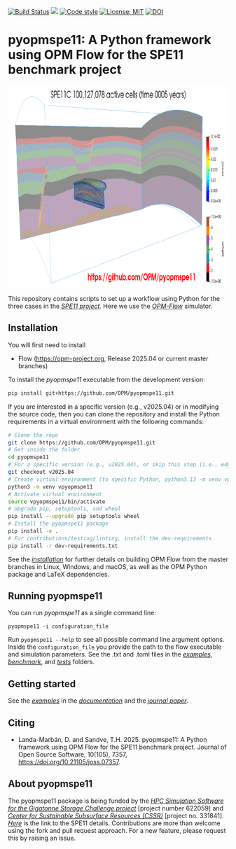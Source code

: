 [![Build Status](https://github.com/OPM/pyopmspe11/actions/workflows/CI.yml/badge.svg)](https://github.com/OPM/pyopmspe11/actions/workflows/CI.yml)
<a href="https://www.python.org/"><img src="https://img.shields.io/badge/python-3.9%20to%203.13-blue.svg"></a>
[![Code style](https://img.shields.io/badge/code%20style-black-000000.svg)](https://github.com/ambv/black)
[![License: MIT](https://img.shields.io/badge/license-MIT-blue)](https://opensource.org/license/mit/)
[![DOI](https://joss.theoj.org/papers/10.21105/joss.07357/status.svg)](https://doi.org/10.21105/joss.07357)

# pyopmspe11: A Python framework using OPM Flow for the SPE11 benchmark project

<img src="docs/text/figs/pyopmspe11c100Mcells.gif" width="830" height="462">

This repository contains scripts to set up a workflow using Python for the three cases in the [_SPE11 project_](https://www.spe.org/en/csp/).
Here we use the [_OPM-Flow_](https://opm-project.org/?page_id=19) simulator.

## Installation
You will first need to install
* Flow (https://opm-project.org, Release 2025.04 or current master branches)

To install the _pyopmspe11_ executable from the development version: 

```bash
pip install git+https://github.com/OPM/pyopmspe11.git
```

If you are interested in a specific version (e.g., v2025.04) or in modifying the source code, then you can clone the repository and install the Python requirements in a virtual environment with the following commands:

```bash
# Clone the repo
git clone https://github.com/OPM/pyopmspe11.git
# Get inside the folder
cd pyopmspe11
# For a specific version (e.g., v2025.04), or skip this step (i.e., edge version)
git checkout v2025.04
# Create virtual environment (to specific Python, python3.13 -m venv vpyopmspe11)
python3 -m venv vpyopmspe11
# Activate virtual environment
source vpyopmspe11/bin/activate
# Upgrade pip, setuptools, and wheel
pip install --upgrade pip setuptools wheel
# Install the pyopmspe11 package
pip install -e .
# For contributions/testing/linting, install the dev-requirements
pip install -r dev-requirements.txt
``` 

See the [_installation_](https://OPM.github.io/pyopmspe11/installation.html) for further details on building OPM Flow from the master branches in Linux, Windows, and macOS, as well as the OPM Python package and LaTeX dependencies.

## Running pyopmspe11
You can run _pyopmspe11_ as a single command line:
```
pyopmspe11 -i configuration_file
```
Run `pyopmspe11 --help` to see all possible command line 
argument options. Inside the `configuration_file` you provide the path to the flow executable and simulation parameters. See the .txt and .toml files in the [_examples_](https://github.com/OPM/pyopmspe11/tree/main/examples), [_benchmark_](https://github.com/OPM/pyopmspe11/tree/main/benchmark), and [_tests_](https://github.com/OPM/pyopmspe11/tree/main/tests/configs) folders.

## Getting started
See the [_examples_](https://OPM.github.io/pyopmspe11/examples.html) in the [_documentation_](https://OPM.github.io/pyopmspe11/introduction.html) and the [_journal paper_](https://joss.theoj.org/papers/10.21105/joss.07357).

## Citing

* Landa-Marbán, D. and Sandve, T.H. 2025. pyopmspe11: A Python framework using OPM Flow for the SPE11 benchmark project. Journal of Open Source Software, 10(105), 7357, https://doi.org/10.21105/joss.07357.

## About pyopmspe11
The pyopmspe11 package is being funded by the [_HPC Simulation Software for the Gigatonne Storage Challenge project_](https://www.norceresearch.no/en/projects/hpc-simulation-software-for-the-gigatonne-storage-challenge) [project number 622059] and [_Center for Sustainable Subsurface Resources (CSSR)_](https://cssr.no) 
[project no. 331841].
[_Here_](https://www.spe.org/en/csp/) is the link to the SPE11 details.
Contributions are more than welcome using the fork and pull request approach.
For a new feature, please request this by raising an issue.